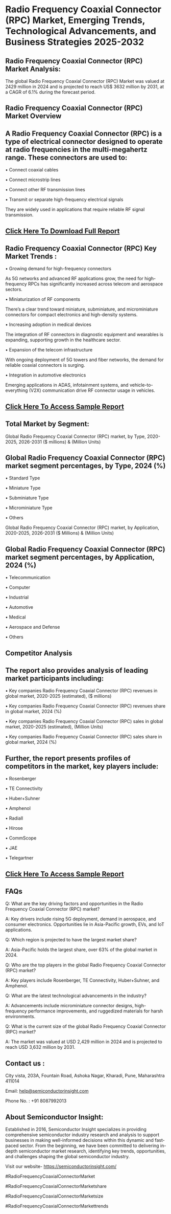 Radio Frequency Coaxial Connector (RPC) Market, Emerging Trends, Technological Advancements, and Business Strategies 2025-2032
=
Radio Frequency Coaxial Connector (RPC) Market Analysis:
-
The global Radio Frequency Coaxial Connector (RPC) Market was valued at 2429 million in 2024 and is projected to reach US$ 3632 million by 2031, at a CAGR of 6.1% during the forecast period.

Radio Frequency Coaxial Connector (RPC) Market Overview
-
A Radio Frequency Coaxial Connector (RPC) is a type of electrical connector designed to operate at radio frequencies in the multi-megahertz range. These connectors are used to:
-
•	Connect coaxial cables

•	Connect microstrip lines

•	Connect other RF transmission lines

•	Transmit or separate high-frequency electrical signals

They are widely used in applications that require reliable RF signal transmission.

[Click Here To Download Full Report](https://semiconductorinsight.com/report/radio-frequency-coaxial-connector-rpc-market/)
-
Radio Frequency Coaxial Connector (RPC) Key Market Trends  :
-
•	Growing demand for high-frequency connectors

As 5G networks and advanced RF applications grow, the need for high-frequency RPCs has significantly increased across telecom and aerospace sectors.

•	Miniaturization of RF components

There’s a clear trend toward miniature, subminiature, and microminiature connectors for compact electronics and high-density systems.

•	Increasing adoption in medical devices

The integration of RF connectors in diagnostic equipment and wearables is expanding, supporting growth in the healthcare sector.

•	Expansion of the telecom infrastructure

With ongoing deployment of 5G towers and fiber networks, the demand for reliable coaxial connectors is surging.

•	Integration in automotive electronics

Emerging applications in ADAS, infotainment systems, and vehicle-to-everything (V2X) communication drive RF connector usage in vehicles.

[Click Here To Access Sample Report](https://semiconductorinsight.com/download-sample-report/?product_id=90847)
-
Total Market by Segment:
-
Global Radio Frequency Coaxial Connector (RPC) market, by Type, 2020-2025, 2026-2031 ($ millions) & (Million Units)

Global Radio Frequency Coaxial Connector (RPC) market segment percentages, by Type, 2024 (%)
-
•	Standard Type

•	Miniature Type

•	Subminiature Type

•	Microminiature Type

•	Others

Global Radio Frequency Coaxial Connector (RPC) market, by Application, 2020-2025, 2026-2031 ($ Millions) & (Million Units)

Global Radio Frequency Coaxial Connector (RPC) market segment percentages, by Application, 2024 (%)
-
•	Telecommunication

•	Computer

•	Industrial

•	Automotive

•	Medical

•	Aerospace and Defense

•	Others

Competitor Analysis
-
The report also provides analysis of leading market participants including:
-
•	Key companies Radio Frequency Coaxial Connector (RPC) revenues in global market, 2020-2025 (estimated), ($ millions)

•	Key companies Radio Frequency Coaxial Connector (RPC) revenues share in global market, 2024 (%)

•	Key companies Radio Frequency Coaxial Connector (RPC) sales in global market, 2020-2025 (estimated), (Million Units)

•	Key companies Radio Frequency Coaxial Connector (RPC) sales share in global market, 2024 (%)

Further, the report presents profiles of competitors in the market, key players include:
-
•	Rosenberger

•	TE Connectivity

•	Huber+Suhner

•	Amphenol

•	Radiall

•	Hirose

•	CommScope

•	JAE

•	Telegartner

[Click Here To Access Sample Report](https://semiconductorinsight.com/download-sample-report/?product_id=90847)
-
FAQs
-
Q: What are the key driving factors and opportunities in the Radio Frequency Coaxial Connector (RPC) market?

A: Key drivers include rising 5G deployment, demand in aerospace, and consumer electronics. Opportunities lie in Asia-Pacific growth, EVs, and IoT applications.

Q: Which region is projected to have the largest market share?

A: Asia-Pacific holds the largest share, over 63% of the global market in 2024.

Q: Who are the top players in the global Radio Frequency Coaxial Connector (RPC) market?

A: Key players include Rosenberger, TE Connectivity, Huber+Suhner, and Amphenol.

Q: What are the latest technological advancements in the industry?

A: Advancements include microminiature connector designs, high-frequency performance improvements, and ruggedized materials for harsh environments.

Q: What is the current size of the global Radio Frequency Coaxial Connector (RPC) market?

A: The market was valued at USD 2,429 million in 2024 and is projected to reach USD 3,632 million by 2031.

Contact us : 
-
City vista, 203A, Fountain Road, Ashoka Nagar, Kharadi, Pune, Maharashtra 411014

Email: help@semiconductorinsight.com

Phone No. : +91 8087992013

About Semiconductor Insight:
-
Established in 2016, Semiconductor Insight specializes in providing comprehensive semiconductor industry research and analysis to support businesses in making well-informed decisions within this dynamic and fast-paced sector. From the beginning, we have been committed to delivering in-depth semiconductor market research, identifying key trends, opportunities, and challenges shaping the global semiconductor industry.

Visit our website- https://semiconductorinsight.com/

#RadioFrequencyCoaxialConnectorMarket 

#RadioFrequencyCoaxialConnectorMarketshare

#RadioFrequencyCoaxialConnectorMarketsize

#RadioFrequencyCoaxialConnectorMarkettrends 
 
 

